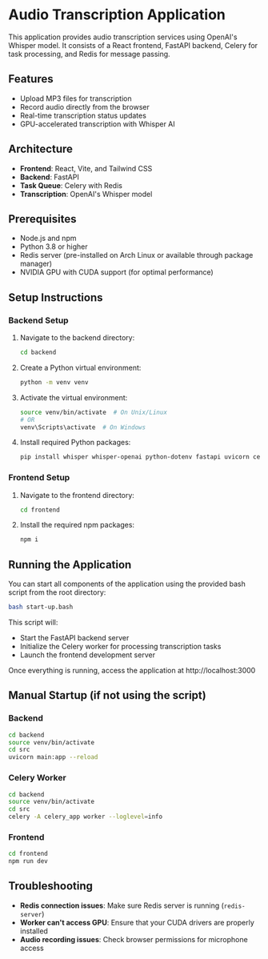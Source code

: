 # Audio Transcription Application

This application provides audio transcription services using OpenAI's Whisper model. It consists of a React frontend, FastAPI backend, Celery for task processing, and Redis for message passing.

## Features

- Upload MP3 files for transcription
- Record audio directly from the browser
- Real-time transcription status updates
- GPU-accelerated transcription with Whisper AI

## Architecture

- **Frontend**: React, Vite, and Tailwind CSS
- **Backend**: FastAPI
- **Task Queue**: Celery with Redis
- **Transcription**: OpenAI's Whisper model

## Prerequisites

- Node.js and npm
- Python 3.8 or higher
- Redis server (pre-installed on Arch Linux or available through package manager)
- NVIDIA GPU with CUDA support (for optimal performance)

## Setup Instructions

### Backend Setup

1. Navigate to the backend directory:

   ```bash
   cd backend
   ```

2. Create a Python virtual environment:

   ```bash
   python -m venv venv
   ```

3. Activate the virtual environment:

   ```bash
   source venv/bin/activate  # On Unix/Linux
   # OR
   venv\Scripts\activate  # On Windows
   ```

4. Install required Python packages:
   ```bash
   pip install whisper whisper-openai python-dotenv fastapi uvicorn celery redis
   ```

### Frontend Setup

1. Navigate to the frontend directory:

   ```bash
   cd frontend
   ```

2. Install the required npm packages:
   ```bash
   npm i
   ```

## Running the Application

You can start all components of the application using the provided bash script from the root directory:

```bash
bash start-up.bash
```

This script will:

- Start the FastAPI backend server
- Initialize the Celery worker for processing transcription tasks
- Launch the frontend development server

Once everything is running, access the application at http://localhost:3000

## Manual Startup (if not using the script)

### Backend

```bash
cd backend
source venv/bin/activate
cd src
uvicorn main:app --reload
```

### Celery Worker

```bash
cd backend
source venv/bin/activate
cd src
celery -A celery_app worker --loglevel=info
```

### Frontend

```bash
cd frontend
npm run dev
```

## Troubleshooting

- **Redis connection issues**: Make sure Redis server is running (`redis-server`)
- **Worker can't access GPU**: Ensure that your CUDA drivers are properly installed
- **Audio recording issues**: Check browser permissions for microphone access
